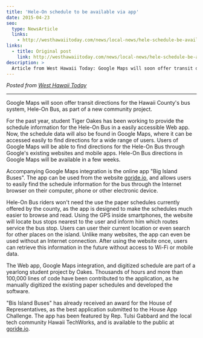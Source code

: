 ```yaml
---
title: 'Hele-On schedule to be available via app'
date: 2015-04-23
seo:
  type: NewsArticle
  links:
    - http://westhawaiitoday.com/news/local-news/hele-schedule-be-available-app
links:
  - title: Original post
    link: http://westhawaiitoday.com/news/local-news/hele-schedule-be-available-app
description: >
  Article from West Hawaii Today: Google Maps will soon offer transit directions for the Hawaii County's bus system, Hele-On Bus, as part of a new community project.
---
```


_Posted from [West Hawaii Today](http://westhawaiitoday.com/news/local-news/hele-schedule-be-available-app)_

---

Google Maps will soon offer transit directions for the Hawaii County's bus system, Hele-On Bus, as part of a new community project.

For the past year, student Tiger Oakes has been working to provide the schedule information for the Hele-On Bus in a easily accessible Web app. Now, the schedule data will also be found in Google Maps, where it can be accessed easily to find directions for a wide range of users. Users of Google Maps will be able to find directions for the Hele-On Bus through Google's existing websites and mobile apps. Hele-On Bus directions in Google Maps will be available in a few weeks.

Accompanying Google Maps integration is the online app "Big Island Buses". The app can be used from the website [goride.io](https://notwoods.github.io/big-island-buses), and allows users to easily find the schedule information for the bus through the Internet browser on their computer, phone or other electronic device.

Hele-On Bus riders won't need the use the paper schedules currently offered by the county, as the app is designed to make the schedules much easier to browse and read. Using the GPS inside smartphones, the website will locate bus stops nearest to the user and inform him which routes service the bus stop. Users can user their current location or even search for other places on the island. Unlike many websites, the app can even be used without an Internet connection. After using the website once, users can retrieve this information in the future without access to Wi-Fi or mobile data.

The Web app, Google Maps integration, and digitized schedule are part of a yearlong student project by Oakes. Thousands of hours and more than 100,000 lines of code have been contributed to the application, as he manually digitized the existing paper schedules and developed the software.

"Bis Island Buses" has already received an award for the House of Representatives, as the best application submitted to the House App Challenge. The app has been featured by Rep. Tulsi Gabbard and the local tech community Hawaii TechWorks, and is available to the public at [goride.io](https://notwoods.github.io/big-island-buses).
